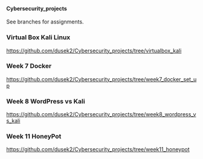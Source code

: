 #### Cybersecurity_projects

See branches for assignments.

### Virtual Box Kali Linux

https://github.com/dusek2/Cybersecurity_projects/tree/virtualbox_kali

### Week 7 Docker

https://github.com/dusek2/Cybersecurity_projects/tree/week7_docker_set_up

### Week 8 WordPress vs Kali

https://github.com/dusek2/Cybersecurity_projects/tree/week8_wordpress_vs_kali

### Week 11 HoneyPot

https://github.com/dusek2/Cybersecurity_projects/tree/week11_honeypot
